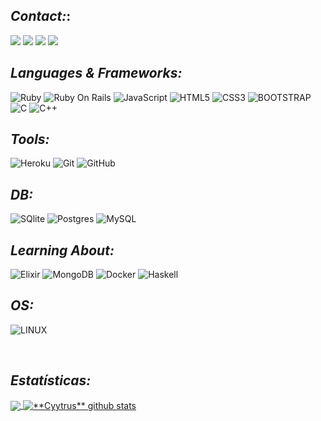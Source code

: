 ## ***Contact:***:

<p align="left">
  <a href="paddcastro@gmail.com" alt="Gmail">
  <img src="https://img.shields.io/badge/Gmail-D14836?style=for-the-badge&logo=gmail&logoColor=white&link=paddcastro@gmail.com" /></a>

  <a href="https://www.linkedin.com/in/paulo-castro-9520481b6/" alt="Linkedin">
  <img src="https://img.shields.io/badge/Paulo Castro-0077B5?style=for-the-badge&logo=linkedin&logoColor=white&link=https://www.linkedin.com/in/paulo-castro-9520481b6/" /></a>
  
  
  <a href="https://twitter.com/Cyytrus" alt="Twitter">
  <img src="https://img.shields.io/badge/Cyytrus-1DA1F2?style=for-the-badge&logo=twitter&logoColor=white&link=https://twitter.com/Cyytrus"/></a>
  
  <a href="https://www.twitch.tv/cyytrushe4rt" alt="Twitch.tv">
  <img src="https://img.shields.io/badge/cyytrushe4rt-9146FF?style=for-the-badge&logo=twitch&logoColor=white&link=https://www.twitch.tv/cyytrushe4rt"/></a>

</p>  

## ***Languages & Frameworks:***

  ![Ruby](https://img.shields.io/badge/Ruby-CC342D?style=for-the-badge&logo=ruby&logoColor=white)
  ![Ruby On Rails](https://img.shields.io/badge/Ruby_on_Rails-CC0000?style=for-the-badge&logo=ruby-on-rails&logoColor=white)
  ![JavaScript](https://img.shields.io/badge/JavaScript-F7DF1E?style=for-the-badge&logo=javascript&logoColor=black)
  ![HTML5](https://img.shields.io/badge/HTML5-E34F26?style=for-the-badge&logo=html5&logoColor=white)
  ![CSS3](https://img.shields.io/badge/CSS3-1572B6?style=for-the-badge&logo=css3&logoColor=white)
  ![BOOTSTRAP](https://img.shields.io/badge/Bootstrap-563D7C?style=for-the-badge&logo=bootstrap&logoColor=white)
  ![C](https://img.shields.io/badge/C-00599C?style=for-the-badge&logo=c&logoColor=white)
  ![C++](https://img.shields.io/badge/C%2B%2B-00599C?style=for-the-badge&logo=c%2B%2B&logoColor=white)
  
## ***Tools:***

  ![Heroku](https://img.shields.io/badge/Heroku-430098?style=for-the-badge&logo=heroku&logoColor=white)
  ![Git](https://img.shields.io/badge/Git-E34F26?style=for-the-badge&logo=git&logoColor=white)
  ![GitHub](https://img.shields.io/badge/GitHub-100000?style=for-the-badge&logo=github&logoColor=white)
  
  

## ***DB:***
  ![SQlite](https://img.shields.io/badge/SQLite-07405E?style=for-the-badge&logo=sqlite&logoColor=white)
  ![Postgres](https://img.shields.io/badge/PostgreSQL-316192?style=for-the-badge&logo=postgresql&logoColor=white)
  ![MySQL](https://img.shields.io/badge/MySQL-00000F?style=for-the-badge&logo=mysql&logoColor=white)
  

## ***Learning About:***

![Elixir](https://img.shields.io/badge/Elixir-4B275F?style=for-the-badge&logo=elixir&logoColor=white)
![MongoDB](https://img.shields.io/badge/MongoDB-4EA94B?style=for-the-badge&logo=mongodb&logoColor=white)
![Docker](https://img.shields.io/badge/Docker-2496ED?style=for-the-badge&logo=docker&logoColor=white)
![Haskell](https://img.shields.io/badge/Haskell-5e5086?style=for-the-badge&logo=haskell&logoColor=white)

## ***OS:***
  
  ![LINUX](https://img.shields.io/badge/Linux-E34F26?style=for-the-badge&logo=linux&logoColor=black)

<br/>

## ***Estatísticas:***

<a href="https://github.com/Cyytrus">
  <img align="center" src="https://github-readme-stats.vercel.app/api/top-langs/?username=Cyytrus&theme=tokyonight&hide_langs_below=1" />
</a>

<a href="https://github.com/Cyytrus">
 <img align="center" src="https://github-readme-stats.vercel.app/api?username=Cyytrus&show_icons=true&theme=tokyonight&line_height=27" alt="**Cyytrus** github stats"/>
</a>

<br/>


